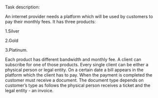 Task description:

An internet provider needs a platform which will be used by customers to pay their monthly fees.
It has three products: 

1.Silver

2.Gold 

3.Platinum.

Each product has different bandwidth and monthly fee.
A client can subscribe for one of those products.
Every single client can be either a physical person or legal entity.
On a certain date a bill appears in the platform which the client has to pay.
When the payment is completed the customer must receive a document.
The document type depends on customer’s type as follows the physical person receives a ticket and
the legal entity - an invoice.
